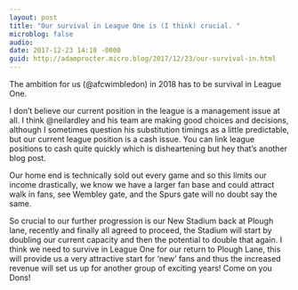 ```yaml
---
layout: post
title: "Our survival in League One is (I think) crucial. "
microblog: false
audio: 
date: 2017-12-23 14:10 -0000
guid: http://adamprocter.micro.blog/2017/12/23/our-survival-in.html
---
```

The ambition for us (@afcwimbledon) in 2018 has to be survival in League One. 

I don’t believe our current position in the league is a management issue at all. I think @neilardley and his team are making good choices and decisions, although I sometimes question his substitution timings as a little predictable, but our current league position is a cash issue. You can link league positions to cash quite quickly which is disheartening but hey that’s another blog post. 

Our home end is technically sold out every game and so this limits our income drastically, we know we have a larger fan base and could attract walk in fans, see Wembley gate, and the Spurs gate will no doubt say the same. 

So crucial to our further progression is our New Stadium back at Plough lane, recently and finally all agreed to proceed, the Stadium will start by doubling our current capacity and then the potential to double that again. I think we need to survive in League One for our return to Plough Lane, this will provide us a very attractive start for ‘new’ fans and thus the increased revenue will set us up for another group of exciting years! Come on you Dons!
